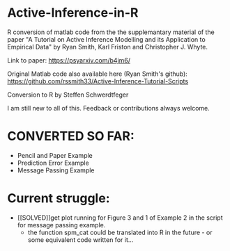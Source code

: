 # Active-Inference-in-R

 R conversion of matlab code from the the supplemantary material
 of the paper "A Tutorial on Active Inference Modelling and its Application to Empirical Data" 
 by Ryan Smith, Karl Friston and Christopher J. Whyte.

 Link to paper: https://psyarxiv.com/b4jm6/
 
 Original Matlab code also available here (Ryan Smith's github):  https://github.com/rssmith33/Active-Inference-Tutorial-Scripts

 Conversion to R by Steffen Schwerdtfeger

 I am still new to all of this. Feedback or contributions always welcome.
 
 
# CONVERTED SO FAR:

- Pencil and Paper Example
- Prediction Error Example
- Message Passing Example 

# Current struggle: 
 - [[SOLVED]]get plot running for Figure 3 and 1 of Example 2 in the script for message passing example. 
      - the function spm_cat could be translated into R in the future - or some equivalent code written for it... 
